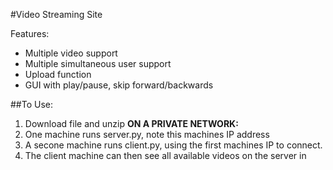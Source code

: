 #Video Streaming Site

Features:
- Multiple video support
- Multiple simultaneous user support
- Upload function
- GUI with play/pause, skip forward/backwards

##To Use:
1. Download file and unzip
**ON A PRIVATE NETWORK:**
2. One machine runs server.py, note this machines IP address
3. A secone machine runs client.py, using the first machines IP to connect.
4. The client machine can then see all available videos on the server in 